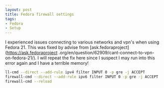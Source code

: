 ```yaml
---
layout: post
title: Fedora firewall settings
tags:
- Fedora
- Setup
---
```


I experienced issues connecting to various networks and vpn's when using Fedora
21. This was fixed by advise from [ask.fedoraproject](https://ask.fedoraproject
.org/en/question/62909/cant-connect-to-vpn-on-fedora-21/). I will repeat the
fix here since I suspect I may run into this error again and I have a terrible
memory!

``` bash
ll-cmd --direct --add-rule ipv4 filter INPUT 0 -p gre -j ACCEPT
firewall-cmd --direct --add-rule ipv6 filter INPUT 0 -p gre -j ACCEPT
firewall-cmd --reload
```
